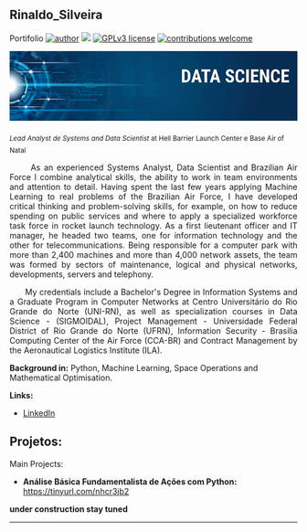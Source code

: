 ## Rinaldo_Silveira
Portifolio
[![author](https://img.shields.io/badge/author-Rinaldogsn-red.svg)](https://www.linkedin.com/in/carlosfab) [![](https://img.shields.io/badge/python-3.7+-blue.svg)](https://www.python.org/downloads/release/python-365/) [![GPLv3 license](https://img.shields.io/badge/License-GPLv3-blue.svg)](http://perso.crans.org/besson/LICENSE.html) [![contributions welcome](https://img.shields.io/badge/contributions-welcome-brightgreen.svg?style=flat)](https://github.com/carlosfab/data_science/issues)

<p align="center">
  <img src="banner.png" >
</p>


<sub>*Lead Analyst de Systems and Data Scientist* at Hell Barrier Launch Center e Base Air of Natal</sub>

<p align="justify">&nbsp;&nbsp;&nbsp;&nbsp;&nbsp;&nbsp;As an experienced Systems Analyst, Data Scientist and Brazilian Air Force I combine analytical skills, the ability to work in team environments and attention to detail. Having spent the last few years applying Machine Learning to real problems of the Brazilian Air Force, I have developed critical thinking and problem-solving skills, for example, on how to reduce spending on public services and where to apply a specialized workforce task force in rocket launch technology. As a first lieutenant officer and IT manager, he headed two teams, one for information technology and the other for telecommunications. Being responsible for a computer park with more than 2,400 machines and more than 4,000 network assets, the team was formed by sectors of maintenance, logical and physical networks, developments, servers and telephony.
</p>

<p align="justify">&nbsp;&nbsp;&nbsp;&nbsp;&nbsp;&nbsp;My credentials include a Bachelor's Degree in Information Systems and a Graduate Program in Computer Networks at Centro Universitário do Rio Grande do Norte (UNI-RN), as well as specialization courses in Data Science - (SIGMOIDAL), Project Management - Universidade Federal District of Rio Grande do Norte (UFRN), Information Security - Brasilia Computing Center of the Air Force (CCA-BR) and Contract Management by the Aeronautical Logistics Institute (ILA).
</p>

**Background in:** Python, Machine Learning, Space Operations and Mathematical Optimisation.

**Links:**
* [LinkedIn](https://www.linkedin.com/in/rinaldo-silveira-30238827)

## Projetos:
Main Projects:

* **Análise Básica Fundamentalista de Ações com Python:** https://tinyurl.com/nhcr3jb2

**under construction stay tuned**

---





